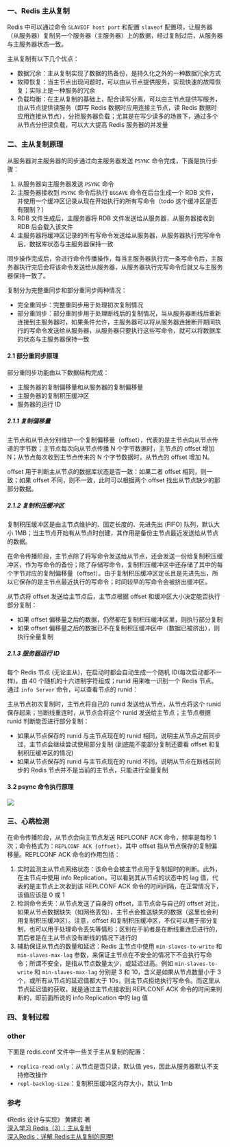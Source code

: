 ### 一、Redis 主从复制

Redis 中可以通过命令 `SLAVEOF host port` 和配置 `slaveof` 配置项，让服务器（从服务器）复制另一个服务器（主服务器）上的数据，经过复制过后，从服务器与主服务器状态一致。

主从复制有以下几个优点：

 - 数据冗余：主从复制实现了数据的热备份，是持久化之外的一种数据冗余方式
 - 故障恢复：当主节点出现问题时，可以由从节点提供服务，实现快速的故障恢复；实际上是一种服务的冗余
 - 负载均衡：在主从复制的基础上，配合读写分离，可以由主节点提供写服务，由从节点提供读服务（即写 Redis 数据时应用连接主节点，读 Redis 数据时应用连接从节点），分担服务器负载；尤其是在写少读多的场景下，通过多个从节点分担读负载，可以大大提高 Redis 服务器的并发量

### 二、主从复制原理

从服务器对主服务器的同步通过向主服务器发送 `PSYNC` 命令完成，下面是执行步骤：

 1. 从服务器向主服务器发送 `PSYNC` 命令
 2. 主服务器接收到 `PSYNC` 命令后执行 `BGSAVE` 命令在后台生成一个 RDB 文件，并使用一个缓冲区记录从现在开始执行的所有写命令（todo 这个缓冲区是否有限制？）
 3. RDB 文件生成后，主服务器将 RDB 文件发送给从服务器，从服务器接收到 RDB 后会载入该文件
 4. 主服务器将缓冲区记录的所有写命令发送给从服务器，从服务器执行完写命令后，数据库状态与主服务器保持一致
 
同步操作完成后，会进行命令传播操作，每当主服务器执行完一条写命令后，主服务器执行完后会将该命令发送给从服务器，从服务器执行完写命令后就又与主服务器保持一致了。

复制分为完整重同步和部分重同步两种情况：

 - 完全重同步：完整重同步用于处理初次复制情况
 - 部分重同步：部分重同步用于处理断线后的复制情况，当从服务器断线后重新连接到主服务器时，如果条件允许，主服务器可以将从服务器连接断开期间执行的写命令发送给从服务器，从服务器只要执行这些写命令，就可以将数据库的状态与主服务器保持一致

#### 2.1 部分重同步原理

 部分重同步功能由以下数据结构完成：

  - 主服务器的复制偏移量和从服务器的复制偏移量
  - 主服务器的复制积压缓冲区
  - 服务器的运行 ID

##### 2.1.1 复制偏移量

主节点和从节点分别维护一个复制偏移量（offset），代表的是主节点向从节点传递的字节数；主节点每次向从节点传播 N 个字节数据时，主节点的 offset 增加 N；从节点每次收到主节点传来的 N 个字节数据时，从节点的 offset 增加 N。

offset 用于判断主从节点的数据库状态是否一致：如果二者 offset 相同，则一致；如果 offset 不同，则不一致，此时可以根据两个 offset 找出从节点缺少的那部分数据。

##### 2.1.2 复制积压缓冲区

复制积压缓冲区是由主节点维护的、固定长度的、先进先出 (FIFO) 队列，默认大小 1MB；当主节点开始有从节点时创建，其作用是备份主节点最近发送给从节点的数据。

在命令传播阶段，主节点除了将写命令发送给从节点，还会发送一份给复制积压缓冲区，作为写命令的备份；除了存储写命令，复制积压缓冲区中还存储了其中的每个字节对应的复制偏移量（offset）。由于复制积压缓冲区定长且是先进先出，所以它保存的是主节点最近执行的写命令；时间较早的写命令会被挤出缓冲区。

从节点将 offset 发送给主节点后，主节点根据 offset 和缓冲区大小决定能否执行部分复制：

 - 如果 offset 偏移量之后的数据，仍然都在复制积压缓冲区里，则执行部分复制
 - 如果 offset 偏移量之后的数据已不在复制积压缓冲区中（数据已被挤出），则执行全量复制

##### 2.1.3 服务器运行 ID

每个 Redis 节点 (无论主从)，在启动时都会自动生成一个随机 ID(每次启动都不一样)，由 40 个随机的十六进制字符组成；runid 用来唯一识别一个 Redis 节点。通过 `info Server` 命令，可以查看节点的 runid：

主从节点初次复制时，主节点将自己的 runid 发送给从节点，从节点将这个 runid 保存起来；当断线重连时，从节点会将这个 runid 发送给主节点；主节点根据 runid 判断能否进行部分复制：

 - 如果从节点保存的 runid 与主节点现在的 runid 相同，说明主从节点之前同步过，主节点会继续尝试使用部分复制 (到底能不能部分复制还要看 offset 和复制积压缓冲区的情况)
 - 如果从节点保存的 runid 与主节点现在的 runid 不同，说明从节点在断线前同步的 Redis 节点并不是当前的主节点，只能进行全量复制

#### 3.2 psync 命令执行原理

 ![](https://images2018.cnblogs.com/blog/1174710/201806/1174710-20180628011547892-692403928.png)

### 三、心跳检测

在命令传播阶段，从节点会向主节点发送 REPLCONF ACK 命令，频率是每秒 1 次；命令格式为：`REPLCONF ACK {offset}`，其中 offset 指从节点保存的复制偏移量。REPLCONF ACK 命令的作用包括：

 1. 实时监测主从节点网络状态：该命令会被主节点用于复制超时的判断。此外，在主节点中使用 info Replication，可以看到其从节点的状态中的 lag 值，代表的是主节点上次收到该 REPLCONF ACK 命令的时间间隔，在正常情况下，该值应该是 0 或 1
 2. 检测命令丢失：从节点发送了自身的 offset，主节点会与自己的 offset 对比，如果从节点数据缺失（如网络丢包），主节点会推送缺失的数据（这里也会利用复制积压缓冲区）。注意，offset 和复制积压缓冲区，不仅可以用于部分复制，也可以用于处理命令丢失等情形；区别在于前者是在断线重连后进行的，而后者是在主从节点没有断线的情况下进行的
 3. 辅助保证从节点的数量和延迟：Redis 主节点中使用 `min-slaves-to-write` 和 `min-slaves-max-lag` 参数，来保证主节点在不安全的情况下不会执行写命令；所谓不安全，是指从节点数量太少，或延迟过高。例如 `min-slaves-to-write` 和 `min-slaves-max-lag` 分别是 3 和 10，含义是如果从节点数量小于 3 个，或所有从节点的延迟值都大于 10s，则主节点拒绝执行写命令。而这里从节点延迟值的获取，就是通过主节点接收到 REPLCONF ACK 命令的时间来判断的，即前面所说的 info Replication 中的 lag 值

### 四、复制过程

[](https://pic3.zhimg.com/80/v2-572931fbda09102b25968eccc858b6aa_1440w.jpg)

### other

下面是 redis.conf 文件中一些关于主从复制的配置：

- `replica-read-only`：从节点是否只读，默认值 yes，因此从服务器默认不支持修改操作
- `repl-backlog-size`：复制积压缓冲区内存大小，默认 1mb

### 参考

《Redis 设计与实现》 黄建宏 著 <br>
[深入学习 Redis（3）：主从复制 ](https://www.cnblogs.com/kismetv/p/9236731.html#t67) <br>
[深入Redis：详解 Redis主从复制的原理!](https://zhuanlan.zhihu.com/p/60239657)